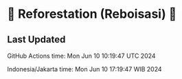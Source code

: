 
# 🌳 Reforestation (Reboisasi) 🌲

## Last Updated

GitHub Actions time: Mon Jun 10 10:19:47 UTC 2024

Indonesia/Jakarta time: Mon Jun 10 17:19:47 WIB 2024
